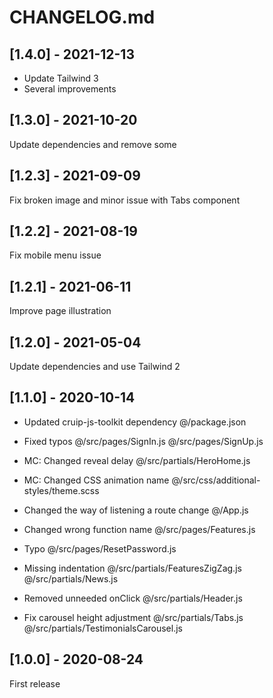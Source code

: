 # CHANGELOG.md

## [1.4.0] - 2021-12-13

- Update Tailwind 3
- Several improvements

## [1.3.0] - 2021-10-20

Update dependencies and remove some

## [1.2.3] - 2021-09-09

Fix broken image and minor issue with Tabs component

## [1.2.2] - 2021-08-19

Fix mobile menu issue

## [1.2.1] - 2021-06-11

Improve page illustration

## [1.2.0] - 2021-05-04

Update dependencies and use Tailwind 2

## [1.1.0] - 2020-10-14

- Updated cruip-js-toolkit dependency
@/package.json

- Fixed typos
@/src/pages/SignIn.js
@/src/pages/SignUp.js

- MC: Changed reveal delay
@/src/partials/HeroHome.js

- MC: Changed CSS animation name
@/src/css/additional-styles/theme.scss

- Changed the way of listening a route change
@/App.js

- Changed wrong function name
@/src/pages/Features.js

- Typo
@/src/pages/ResetPassword.js

- Missing indentation
@/src/partials/FeaturesZigZag.js
@/src/partials/News.js

- Removed unneeded onClick
@/src/partials/Header.js

- Fix carousel height adjustment
@/src/partials/Tabs.js
@/src/partials/TestimonialsCarousel.js

## [1.0.0] - 2020-08-24

First release